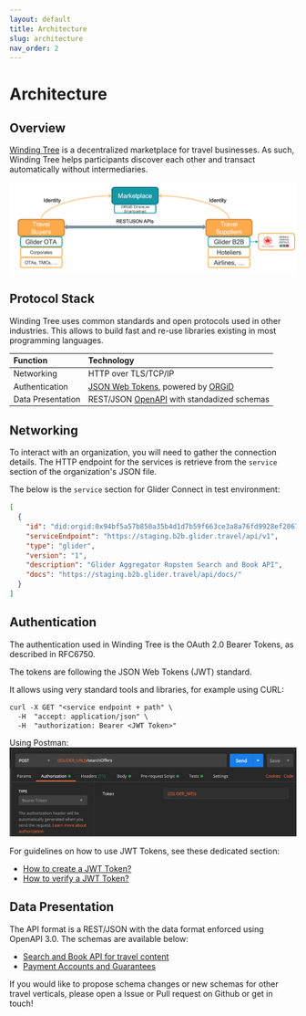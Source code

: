 ```yaml
---
layout: default
title: Architecture
slug: architecture
nav_order: 2
---
```


# Architecture
## Overview

[Winding Tree](https://windingtree.com/) is a decentralized marketplace for travel businesses. As such, Winding Tree helps participants discover each other and transact automatically without intermediaries.

![Architecture Overview](/assets/images/architecture-overview.png)

## Protocol Stack

Winding Tree uses common standards and open protocols used in other industries. This allows to build fast and re-use libraries existing in most programming languages.

| Function       | Technology           |
| :------------- | :------------------- |
| Networking     | HTTP over TLS/TCP/IP |
| Authentication | [JSON Web Tokens](https://tools.ietf.org/html/rfc7519), powered by [ORGiD](https://docs.orgid.tech/) |
| Data Presentation | REST/JSON [OpenAPI](https://www.openapis.org/) with standadized schemas |

## Networking

To interact with an organization, you will need to gather the connection details.
The HTTP endpoint for the services is retrieve from the `service` section of the organization's JSON file.

The below is the `service` section for Glider Connect in test environment:

```json
[
  {
    "id": "did:orgid:0x94bf5a57b850a35b4d1d7b59f663ce3a8a76fd9928ef2067cc772fc97fb0ad75#apiv1",
    "serviceEndpoint": "https://staging.b2b.glider.travel/api/v1",
    "type": "glider",
    "version": "1",
    "description": "Glider Aggregator Ropsten Search and Book API",
    "docs": "https://staging.b2b.glider.travel/api/docs/"
  }
]
```

## Authentication

The authentication used in Winding Tree is the OAuth 2.0 Bearer Tokens, as described in RFC6750.

The tokens are following the JSON Web Tokens (JWT) standard.

It allows using very standard tools and libraries, for example using CURL:

```shell
curl -X GET "<service endpoint + path" \
  -H  "accept: application/json" \
  -H  "authorization: Bearer <JWT Token>"
```

Using Postman:
![Postman Authorization preview](/assets/images/postman-authorization.png)

For guidelines on how to use JWT Tokens, see these dedicated section:

* [How to create a JWT Token?](/doc/jwt-create)
* [How to verify a JWT Token?](/doc/jwt-verify)

## Data Presentation

The API format is a REST/JSON with the data format enforced using OpenAPI 3.0.
The schemas are available below:

* [Search and Book API for travel content](https://staging.b2b.glider.travel/api/docs/)
* [Payment Accounts and Guarantees](https://staging.api.simard.io/api/docs/)

If you would like to propose schema changes or new schemas for other travel verticals, please open a Issue or Pull request on Github or get in touch!
